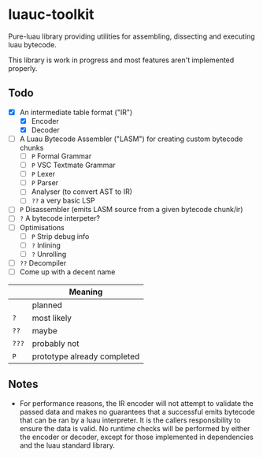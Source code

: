 # luauc-toolkit

Pure-luau library providing utilities for assembling, dissecting and executing
luau bytecode.

This library is work in progress and most features aren't implemented properly.

## Todo

- [x] An intermediate table format ("IR")
    - [X] Encoder
    - [X] Decoder
- [ ] A Luau Bytecode Assembler ("LASM") for creating custom bytecode chunks
    - [ ] `P` Formal Grammar
    - [ ] `P` VSC Textmate Grammar
    - [ ] `P` Lexer
    - [ ] `P` Parser
    - [ ] Analyser (to convert AST to IR)
    - [ ] `??` a very basic LSP
- [ ] `P` Disassembler (emits LASM source from a given bytecode chunk/ir)
- [ ] `?` A bytecode interpeter?
- [ ] Optimisations
    - [ ] `P` Strip debug info
    - [ ] `?` Inlining
    - [ ] `?` Unrolling
- [ ] `??` Decompiler
- [ ] Come up with a decent name

||Meaning|
|-|-|
||planned|
|`?`|most likely|
|`??`|maybe|
|`???`|probably not|
|`P`|prototype already completed|

## Notes

- For performance reasons, the IR encoder will not attempt to validate the
passed data and makes no guarantees that a successful emits bytecode that can
be ran by a luau interpreter. It is the callers responsibility to ensure the
data is valid. No runtime checks will be performed by either the encoder or
decoder, except for those implemented in dependencies and the luau standard
library.
